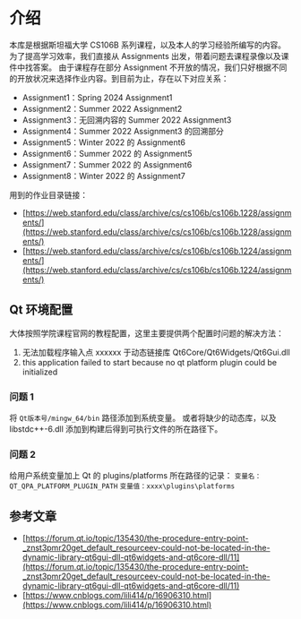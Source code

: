 # 介绍
本库是根据斯坦福大学 CS106B 系列课程，以及本人的学习经验所编写的内容。
为了提高学习效率，我们直接从 Assignments 出发，带着问题去课程录像以及课件中找答案。
由于课程存在部分 Assignment 不开放的情况，我们只好根据不同的开放状况来选择作业内容。到目前为止，存在以下对应关系：

- Assignment1：Spring 2024 Assignment1
- Assignment2：Summer 2022 Assignment2
- Assignment3：无回溯内容的 Summer 2022 Assignment3
- Assignment4：Summer 2022 Assignment3 的回溯部分 
- Assignment5：Winter 2022 的 Assignment6 
- Assignment6：Summer 2022 的 Assignment5
- Assignment7：Summer 2022 的 Assignment6
- Assignment8：Winter 2022 的 Assignment7

用到的作业目录链接：
- [https://web.stanford.edu/class/archive/cs/cs106b/cs106b.1228/assignments/](https://web.stanford.edu/class/archive/cs/cs106b/cs106b.1228/assignments/)
- [https://web.stanford.edu/class/archive/cs/cs106b/cs106b.1224/assignments/](https://web.stanford.edu/class/archive/cs/cs106b/cs106b.1224/assignments/)
## Qt 环境配置
大体按照学院课程官网的教程配置，这里主要提供两个配置时问题的解决方法：

1. 无法加载程序输入点 xxxxxx 于动态链接库 Qt6Core/Qt6Widgets/Qt6Gui.dll
2. this application failed to start because no qt platform plugin could be initialized
### 问题 1
将 `Qt版本号/mingw_64/bin` 路径添加到系统变量。
或者将缺少的动态库，以及 libstdc++-6.dll 添加到构建后得到可执行文件的所在路径下。
### 问题 2
给用户系统变量加上 Qt 的 plugins/platforms 所在路径的记录：
`变量名：QT_QPA_PLATFORM_PLUGIN_PATH`
`变量值：xxxx\plugins\platforms`
## 参考文章

- [https://forum.qt.io/topic/135430/the-procedure-entry-point-_znst3pmr20get_default_resourceev-could-not-be-located-in-the-dynamic-library-qt6gui-dll-qt6widgets-and-qt6core-dll/11](https://forum.qt.io/topic/135430/the-procedure-entry-point-_znst3pmr20get_default_resourceev-could-not-be-located-in-the-dynamic-library-qt6gui-dll-qt6widgets-and-qt6core-dll/11)
- [https://www.cnblogs.com/lili414/p/16906310.html](https://www.cnblogs.com/lili414/p/16906310.html)

